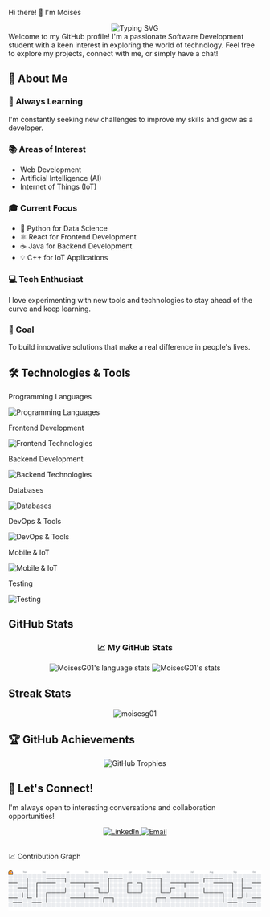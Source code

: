 Hi there! 👋 I'm Moises
<div align="center">
  <img src="https://readme-typing-svg.herokuapp.com?font=Fira+Code&pause=1000&color=36BCF7&center=true&vCenter=true&width=435&lines=Software+Development+Student;Full+Stack+Developer;Always+Learning+New+Things;Tech+Enthusiast" alt="Typing SVG" />
</div>
Welcome to my GitHub profile! I'm a passionate Software Development student with a keen interest in exploring the world of technology. Feel free to explore my projects, connect with me, or simply have a chat!

## 🚀 About Me

### 🌱 Always Learning  
I'm constantly seeking new challenges to improve my skills and grow as a developer.

### 📚 Areas of Interest  
- Web Development  
- Artificial Intelligence (AI)  
- Internet of Things (IoT)

### 🎓 Current Focus  
- 🐍 Python for Data Science  
- ⚛️ React for Frontend Development  
- ☕ Java for Backend Development  
- 💡 C++ for IoT Applications

### 💻 Tech Enthusiast  
I love experimenting with new tools and technologies to stay ahead of the curve and keep learning.

### 🎯 Goal  
To build innovative solutions that make a real difference in people's lives.



## 🛠️ Technologies & Tools
Programming Languages
<p align="left">
  <img src="https://skillicons.dev/icons?i=python,java,cpp,c,javascript,typescript,kotlin" alt="Programming Languages" />
</p>
Frontend Development
<p align="left">
  <img src="https://skillicons.dev/icons?i=react,html,css,bootstrap,tailwind,figma" alt="Frontend Technologies" />
</p>
Backend Development
<p align="left">
  <img src="https://skillicons.dev/icons?i=nodejs,express,spring" alt="Backend Technologies" />
</p>
Databases
<p align="left">
  <img src="https://skillicons.dev/icons?i=mongodb,mysql,postgresql,sqlite,redis" alt="Databases" />
</p>
DevOps & Tools
<p align="left">
  <img src="https://skillicons.dev/icons?i=docker,aws,git,postman,grafana,elasticsearch" alt="DevOps & Tools" />
</p>
Mobile & IoT
<p align="left">
  <img src="https://skillicons.dev/icons?i=android,arduino" alt="Mobile & IoT" />
</p>
Testing
<p align="left">
  <img src="https://skillicons.dev/icons?i=jest" alt="Testing" />
</p>

## GitHub Stats

<div align="center">
  <h3> &#x1f4c8; My GitHub Stats </h3>
  <img width="325em" src="https://github-readme-stats-sigma-five.vercel.app/api/top-langs/?username=MoisesG01&layout=compact&theme=dark&count_private=true&hide_border=true" alt="MoisesG01's language stats"/>
  <img width="400em" src="https://github-readme-stats-sigma-five.vercel.app/api?username=MoisesG01&theme=dark&show_icons=true&count_private=true&hide_border=true" alt="MoisesG01's stats"/>
</div>

## Streak Stats

<p align="center">
  <img align="center" src="https://github-readme-streak-stats.herokuapp.com/?user=moisesg01&" alt="moisesg01"/>
</p>


## 🏆 GitHub Achievements
<div align="center">
  <img src="https://github-profile-trophy.vercel.app/?username=MoisesG01&theme=tokyonight&column=4&margin-w=15&margin-h=15&no-frame=true" alt="GitHub Trophies" />
</div>

## 🤝 Let's Connect!
I'm always open to interesting conversations and collaboration opportunities!
<div align="center">
  <a href="https://www.linkedin.com/in/moisesgonçalves" target="_blank">
    <img src="https://img.shields.io/badge/LinkedIn-0077B5?style=for-the-badge&logo=linkedin&logoColor=white" alt="LinkedIn"/>
  </a>
  <a href="mailto:moises_goncalves@outlook.com.br.com" target="_blank">
    <img src="https://img.shields.io/badge/Email-D14836?style=for-the-badge&logo=gmail&logoColor=white" alt="Email"/>
  </a>
</div>

<br/>

📈 Contribution Graph
<div align="center">
  <picture>
    <source media="(prefers-color-scheme: dark)" srcset="https://raw.githubusercontent.com/MoisesG01/MoisesG01/output/pacman-contribution-graph-dark.svg">
    <source media="(prefers-color-scheme: light)" srcset="https://raw.githubusercontent.com/MoisesG01/MoisesG01/output/pacman-contribution-graph.svg">
    <img alt="Pacman Contribution Graph" src="https://raw.githubusercontent.com/MoisesG01/MoisesG01/output/pacman-contribution-graph.svg">
  </picture>
</div>

